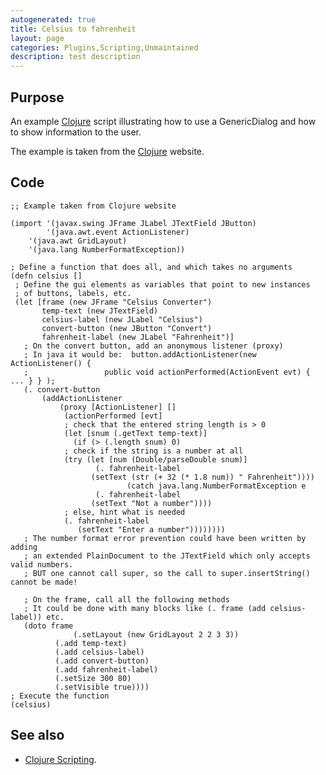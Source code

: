 ```yaml
---
autogenerated: true
title: Celsius to fahrenheit
layout: page
categories: Plugins,Scripting,Unmaintained
description: test description
---
```


Purpose
-------

An example [Clojure](/scripting/clojure) script illustrating how to use a GenericDialog and how to show information to the user.

The example is taken from the [Clojure](http://clojure.org) website.

Code
----

    ;; Example taken from Clojure website

    (import '(javax.swing JFrame JLabel JTextField JButton)
            '(java.awt.event ActionListener)
        '(java.awt GridLayout)
        '(java.lang NumberFormatException))

    ; Define a function that does all, and which takes no arguments
    (defn celsius []
     ; Define the gui elements as variables that point to new instances
     ; of buttons, labels, etc.
     (let [frame (new JFrame "Celsius Converter")
           temp-text (new JTextField)
           celsius-label (new JLabel "Celsius")
           convert-button (new JButton "Convert")
           fahrenheit-label (new JLabel "Fahrenheit")]
       ; On the convert button, add an anonymous listener (proxy)
       ; In java it would be:  button.addActionListener(new ActionListener() {
       ;                 public void actionPerformed(ActionEvent evt) { ... } } );
       (. convert-button
           (addActionListener
               (proxy [ActionListener] []
                (actionPerformed [evt]
                ; check that the entered string length is > 0
                (let [snum (.getText temp-text)]
                  (if (> (.length snum) 0)
                ; check if the string is a number at all
                (try (let [num (Double/parseDouble snum)]
                       (. fahrenheit-label
                      (setText (str (+ 32 (* 1.8 num)) " Fahrenheit"))))
                              (catch java.lang.NumberFormatException e
                       (. fahrenheit-label
                      (setText "Not a number"))))
                ; else, hint what is needed
                (. fahrenheit-label
                   (setText "Enter a number"))))))))
       ; The number format error prevention could have been written by adding
       ; an extended PlainDocument to the JTextField which only accepts valid numbers.
       ; BUT one cannot call super, so the call to super.insertString() cannot be made!

       ; On the frame, call all the following methods
       ; It could be done with many blocks like (. frame (add celsius-label)) etc.
       (doto frame
                  (.setLayout (new GridLayout 2 2 3 3))
              (.add temp-text)
              (.add celsius-label)
              (.add convert-button)
              (.add fahrenheit-label)
              (.setSize 300 80)
              (.setVisible true))))
    ; Execute the function
    (celsius)

See also
--------

-   [Clojure Scripting](/scripting/clojure).

  
